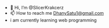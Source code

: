 - 👋 Hi, I’m @SlicerKrakcerz
- 📫 How to reach me DhanySatu1@gmail.com
- i am currently learning web programming
<!---
SlicerKrakcerz/SlicerKrakcerz is a ✨ special ✨ repository because its `README.md` (this file) appears on your GitHub profile.
You can click the Preview link to take a look at your changes.
--->
